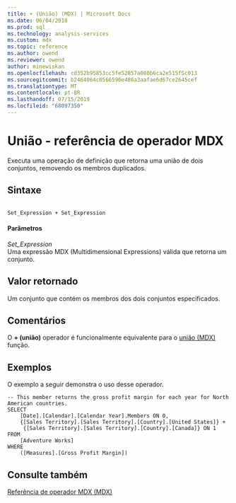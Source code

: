```yaml
---
title: + (União) (MDX) | Microsoft Docs
ms.date: 06/04/2018
ms.prod: sql
ms.technology: analysis-services
ms.custom: mdx
ms.topic: reference
ms.author: owend
ms.reviewer: owend
author: minewiskan
ms.openlocfilehash: cd352b95853cc5fe52857a080b6ca2e515f5c013
ms.sourcegitcommit: b2464064c0566590e486a3aafae6d67ce2645cef
ms.translationtype: MT
ms.contentlocale: pt-BR
ms.lasthandoff: 07/15/2019
ms.locfileid: "68097350"
---
```

# <a name="union---mdx-operator-reference"></a>União - referência de operador MDX


  Executa uma operação de definição que retorna uma união de dois conjuntos, removendo os membros duplicados.  
  
## <a name="syntax"></a>Sintaxe  
  
```  
  
Set_Expression + Set_Expression      
```  
  
#### <a name="parameters"></a>Parâmetros  
 *Set_Expression*  
 Uma expressão MDX (Multidimensional Expressions) válida que retorna um conjunto.  
  
## <a name="return-value"></a>Valor retornado  
 Um conjunto que contém os membros dos dois conjuntos especificados.  
  
## <a name="remarks"></a>Comentários  
 O **+ (união)** operador é funcionalmente equivalente para o [união &#40;MDX&#41; ](../mdx/union-mdx.md) função.  
  
## <a name="examples"></a>Exemplos  
 O exemplo a seguir demonstra o uso desse operador.  
  
```  
-- This member returns the gross profit margin for each year for North American countries.  
SELECT   
    [Date].[Calendar].[Calendar Year].Members ON 0,  
    {[Sales Territory].[Sales Territory].[Country].[United States]} +  
     {[Sales Territory].[Sales Territory].[Country].[Canada]} ON 1  
FROM  
    [Adventure Works]  
WHERE  
    ([Measures].[Gross Profit Margin])  
```  
  
## <a name="see-also"></a>Consulte também  
 [Referência de operador MDX &#40;MDX&#41;](../mdx/mdx-operator-reference-mdx.md)  
  
  
